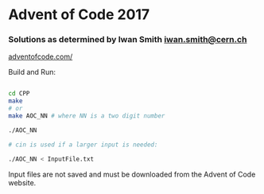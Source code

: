 # Advent of Code 2017 

### Solutions as determined by Iwan Smith <iwan.smith@cern.ch>

[adventofcode.com/](https://adventofcode.com/)


Build and Run:
```bash

cd CPP
make
# or
make AOC_NN # where NN is a two digit number

./AOC_NN

# cin is used if a larger input is needed:

./AOC_NN < InputFile.txt
```

Input files are not saved and must be downloaded from the Advent of Code website.


